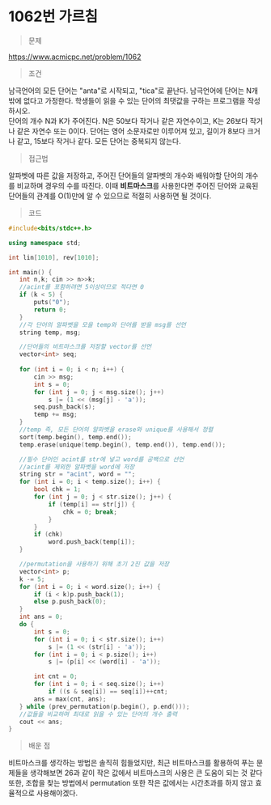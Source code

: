 # 1062번 가르침

> 문제

https://www.acmicpc.net/problem/1062

> 조건

남극언어의 모든 단어는 "anta"로 시작되고, "tica"로 끝난다. 남극언어에 단어는 N개 밖에 없다고 가정한다. 학생들이 읽을 수 있는 단어의 최댓값을 구하는 프로그램을 작성하시오.  
단어의 개수 N과 K가 주어진다. N은 50보다 작거나 같은 자연수이고, K는 26보다 작거나 같은 자연수 또는 0이다. 단어는 영어 소문자로만 이루어져 있고, 길이가 8보다 크거나 같고, 15보다 작거나 같다. 모든 단어는 중복되지 않는다.

> 접근법

알파벳에 따른 값을 저장하고, 주어진 단어들의 알파벳의 개수와 배워야할 단어의 개수를 비교하며 경우의 수를 따진다. 이때 **비트마스크**를 사용한다면 주어진 단어와 교육된 단어들의 관계를 O(1)만에 알 수 있으므로 적절히 사용하면 될 것이다.

> 코드

 ``` c++
 #include<bits/stdc++.h>

using namespace std;

int lin[1010], rev[1010];

int main() {
	int n,k; cin >> n>>k;
    //acint를 포함하려면 5이상이므로 적다면 0
	if (k < 5) {
		puts("0");
		return 0;
	}
    //각 단어의 알파벳을 모을 temp와 단어를 받을 msg를 선언
	string temp, msg;

	//단어들의 비트마스크를 저장할 vector를 선언
    vector<int> seq;
	
    for (int i = 0; i < n; i++) {
		cin >> msg;
		int s = 0;
		for (int j = 0; j < msg.size(); j++)
			s |= (1 << (msg[j] - 'a'));
		seq.push_back(s);
		temp += msg;
	}
	//temp 즉, 모든 단어의 알파벳을 erase와 unique를 사용해서 정렬
    sort(temp.begin(), temp.end());
	temp.erase(unique(temp.begin(), temp.end()), temp.end());

    //필수 단어인 acint를 str에 넣고 word를 공백으로 선언
    //acint를 제외한 알파벳을 word에 저장
	string str = "acint", word = "";
	for (int i = 0; i < temp.size(); i++) {
		bool chk = 1;
		for (int j = 0; j < str.size(); j++) {
			if (temp[i] == str[j]) {
				chk = 0; break;
			}
		}
		if (chk)
			word.push_back(temp[i]);
	}

    //permutation을 사용하기 위해 초기 2진 값을 저장
	vector<int> p;
	k -= 5;
	for (int i = 0; i < word.size(); i++) {
		if (i < k)p.push_back(1);
		else p.push_back(0);
	}
	int ans = 0;
	do {
		int s = 0;
		for (int i = 0; i < str.size(); i++)
			s |= (1 << (str[i] - 'a'));
		for (int i = 0; i < p.size(); i++)
			s |= (p[i] << (word[i] - 'a'));

		int cnt = 0;
		for (int i = 0; i < seq.size(); i++)
			if ((s & seq[i]) == seq[i])++cnt;
		ans = max(cnt, ans);
	} while (prev_permutation(p.begin(), p.end()));
    //값들을 비교하며 최대로 읽을 수 있는 단어의 개수 출력
	cout << ans;
}
```

> 배운 점

비트마스크를 생각하는 방법은 솔직히 힘들었지만, 최근 비트마스크를 활용하여 푸는 문제들을 생각해보면 26과 같이 작은 값에서 비트마스크의 사용은 큰 도움이 되는 것 같다 또한, 조합을 찾는 방법에서 permutation 또한 작은 값에서는 시간초과를 하지 않고 효율적으로 사용해야겠다.
